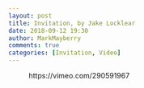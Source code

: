 ```yaml
---
layout: post
title: Invitation, by Jake Locklear
date: 2018-09-12 19:30
author: MarkMayberry
comments: true
categories: [Invitation, Video]
---
```

<!-- wp:core-embed/vimeo {"url":"https://vimeo.com/290591967","type":"video","providerNameSlug":"vimeo"} -->
<figure class="wp-block-embed-vimeo wp-block-embed is-type-video is-provider-vimeo">
https://vimeo.com/290591967
</figure>
<!-- /wp:core-embed/vimeo -->
